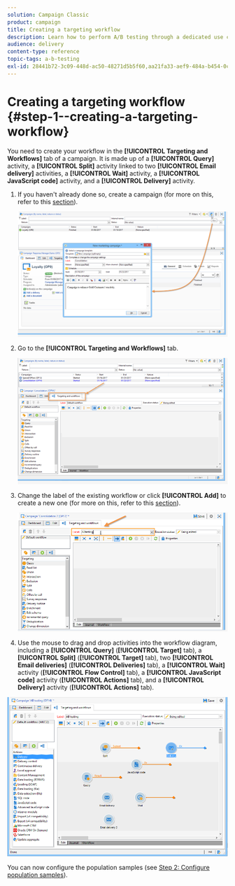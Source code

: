 ```yaml
---
solution: Campaign Classic
product: campaign
title: Creating a targeting workflow
description: Learn how to perform A/B testing through a dedicated use case.
audience: delivery
content-type: reference
topic-tags: a-b-testing
exl-id: 28441b72-3c09-448d-ac50-48271d5b5f60,aa21fa33-aef9-484a-b454-0cd5a6868a98
---
```

# Creating a targeting workflow {#step-1--creating-a-targeting-workflow}

You need to create your workflow in the **[!UICONTROL Targeting and Workflows]** tab of a campaign. It is made up of a **[!UICONTROL Query]** activity, a **[!UICONTROL Split]** activity linked to two **[!UICONTROL Email delivery]** activities, a **[!UICONTROL Wait]** activity, a **[!UICONTROL JavaScript code]** activity, and a **[!UICONTROL Delivery]** activity.

1. If you haven't already done so, create a campaign (for more on this, refer to this [section](../../campaign/using/setting-up-marketing-campaigns.md#creating-a-campaign)).

   ![](assets/use_case_abtesting_targetwkfl_001.png)

1. Go to the **[!UICONTROL Targeting and Workflows]** tab.

   ![](assets/use_case_abtesting_targetwkfl_002.png)

1. Change the label of the existing workflow or click **[!UICONTROL Add]** to create a new one (for more on this, refer to this [section](../../campaign/using/marketing-campaign-deliveries.md#selecting-the-target-population)).

   ![](assets/use_case_abtesting_targetwkfl_003.png)

1. Use the mouse to drag and drop activities into the workflow diagram, including a **[!UICONTROL Query]** (**[!UICONTROL Target]** tab), a **[!UICONTROL Split]** (**[!UICONTROL Target]** tab), two **[!UICONTROL Email deliveries]** (**[!UICONTROL Deliveries]** tab), a **[!UICONTROL Wait]** activity (**[!UICONTROL Flow Control]** tab), a **[!UICONTROL JavaScript code]** activity (**[!UICONTROL Actions]** tab), and a **[!UICONTROL Delivery]** activity (**[!UICONTROL Actions]** tab).

![](assets/use_case_abtesting_targetwkfl_004.png)

You can now configure the population samples (see [Step 2: Configure population samples](../../delivery/using/a-b-testing-uc-population-samples.md)).
